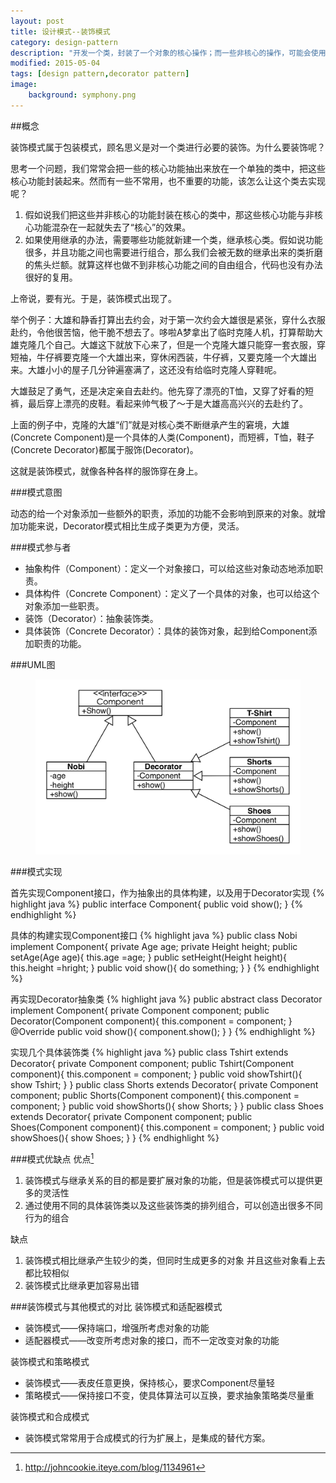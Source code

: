 ```yaml
---
layout: post
title: 设计模式--装饰模式
category: design-pattern
description: "开发一个类，封装了一个对象的核心操作；而一些非核心的操作，可能会使用，也可能不会使用；现在该怎么办呢？"
modified: 2015-05-04
tags: [design pattern,decorator pattern]
image:
    background: symphony.png
---
```


[^1]: <http://johncookie.iteye.com/blog/1134961>



##概念

装饰模式属于包装模式，顾名思义是对一个类进行必要的装饰。为什么要装饰呢？

思考一个问题，我们常常会把一些的核心功能抽出来放在一个单独的类中，把这些核心功能封装起来。然而有一些不常用，也不重要的功能，该怎么让这个类去实现呢？

1. 假如说我们把这些并非核心的功能封装在核心的类中，那这些核心功能与非核心功能混杂在一起就失去了“核心”的效果。
2. 如果使用继承的办法，需要哪些功能就新建一个类，继承核心类。假如说功能很多，并且功能之间也需要进行组合，那么我们会被无数的继承出来的类折磨的焦头烂额。就算这样也做不到非核心功能之间的自由组合，代码也没有办法很好的复用。

上帝说，要有光。于是，装饰模式出现了。

举个例子：大雄和静香打算出去约会，对于第一次约会大雄很是紧张，穿什么衣服赴约，令他很苦恼，他干脆不想去了。哆啦A梦拿出了临时克隆人机，打算帮助大雄克隆几个自己。大雄这下就放下心来了，但是一个克隆大雄只能穿一套衣服，穿短袖，牛仔裤要克隆一个大雄出来，穿休闲西装，牛仔裤，又要克隆一个大雄出来。大雄小小的屋子几分钟遍塞满了，这还没有给临时克隆人穿鞋呢。

大雄鼓足了勇气，还是决定亲自去赴约。他先穿了漂亮的T恤，又穿了好看的短裤，最后穿上漂亮的皮鞋。看起来帅气极了～于是大雄高高兴兴的去赴约了。

上面的例子中，克隆的大雄“们”就是对核心类不断继承产生的窘境，大雄(Concrete Component)是一个具体的人类(Component)，而短裤，T恤，鞋子(Concrete Decorator)都属于服饰(Decorator)。

这就是装饰模式，就像各种各样的服饰穿在身上。

###模式意图

动态的给一个对象添加一些额外的职责，添加的功能不会影响到原来的对象。就增加功能来说，Decorator模式相比生成子类更为方便，灵活。

###模式参与者

* 抽象构件（Component）：定义一个对象接口，可以给这些对象动态地添加职责。
* 具体构件（Concrete Component）：定义了一个具体的对象，也可以给这个对象添加一些职责。
* 装饰（Decorator）：抽象装饰类。
* 具体装饰（Concrete Decorator）：具体的装饰对象，起到给Component添加职责的功能。

###UML图

<figure>
	<a href="https://raw.githubusercontent.com/lonelyswan/lonelyswan.github.io/master/images/decorator-pattern.jpg"><img src="https://raw.githubusercontent.com/lonelyswan/lonelyswan.github.io/master/images/decorator-pattern.jpg" alt="center"></a>
</figure>

###模式实现

首先实现Component接口，作为抽象出的具体构建，以及用于Decorator实现
{% highlight java %}
public interface Component{
	public void show();
}
{% endhighlight %}

具体的构建实现Component接口
{% highlight java %}
public class Nobi implement Component{
	private Age age;
	private Height height;
	public setAge(Age age){
		this.age =age;
	}
	public setHeight(Height height){
		this.height =hright;
	}
	public void show(){
		do something;
	}
}
{% endhighlight %}

再实现Decorator抽象类
{% highlight java %}
public abstract class Decorator implement Component{
	private Component component;
	public Decorator(Component component){
		this.component = component;
	}
	@Override
	public void show(){
		component.show();
	}
}
{% endhighlight %}

实现几个具体装饰类
{% highlight java %}
public class Tshirt extends Decorator{
	private Component component;
	public Tshirt(Component component){
		this.component = component;
	}
	public void showTshirt(){
		show Tshirt;
	}
}
public class Shorts extends Decorator{
	private Component component;
	public Shorts(Component component){
		this.component = component;
	}
	public void showShorts(){
		show Shorts;
	}
}
public class Shoes extends Decorator{
	private Component component;
	public Shoes(Component component){
		this.component = component;
	}
	public void showShoes(){
		show Shoes;
	}
}
{% endhighlight %}


###模式优缺点
优点[^1]

1. 装饰模式与继承关系的目的都是要扩展对象的功能，但是装饰模式可以提供更多的灵活性
2. 通过使用不同的具体装饰类以及这些装饰类的排列组合，可以创造出很多不同行为的组合

缺点

1. 装饰模式相比继承产生较少的类，但同时生成更多的对象 并且这些对象看上去都比较相似
2. 装饰模式比继承更加容易出错


###装饰模式与其他模式的对比
装饰模式和适配器模式

* 装饰模式——保持端口，增强所考虑对象的功能
* 适配器模式——改变所考虑对象的接口，而不一定改变对象的功能
 
装饰模式和策略模式

* 装饰模式——表皮任意更换，保持核心，要求Component尽量轻
* 策略模式——保持接口不变，使具体算法可以互换，要求抽象策略类尽量重
 
装饰模式和合成模式

* 装饰模式常常用于合成模式的行为扩展上，是集成的替代方案。